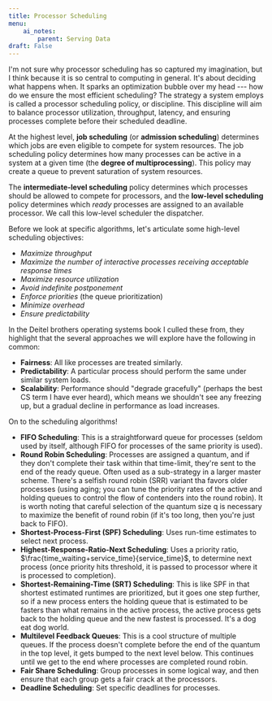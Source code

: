 ```yaml
---
title: Processor Scheduling
menu:
    ai_notes:
        parent: Serving Data
draft: False
---
```


I'm not sure why processor scheduling has so captured my imagination, but I think
because it is so central to computing in general. It's about deciding what happens when. 
It sparks an optimization bubble over my head --- how do we ensure the most efficient scheduling?
The strategy a system employs is called a processor scheduling policy, or discipline.
This discipline will aim to balance processor utilization, throughput, latency, and 
ensuring processes complete before their scheduled deadline. 

At the highest level, **job scheduling** (or **admission scheduling**) determines 
which jobs are even eligible to compete for system resources. The job scheduling policy
determines how many processes can be active in a system at a given time (the 
**degree of multiprocessing**). This policy may create a queue to prevent saturation
of system resources.

The **intermediate-level scheduling** policy determines which processes should
be allowed to compete for processors, and the **low-level scheduling** policy determines
which *ready* processes are assigned to an available processor. We call this low-level
scheduler the dispatcher. 

Before we look at specific algorithms, let's articulate some high-level scheduling objectives:

* *Maximize throughput*
* *Maximize the number of interactive processes receiving acceptable response times*
* *Maximize resource utilization*
* *Avoid indefinite postponement*
* *Enforce priorities* (the queue prioritization)
* *Minimize overhead*
* *Ensure predictability*

In the Deitel brothers operating systems book I culled these from, they highlight that
the several approaches we will explore have the following in common:

* **Fairness**: All like processes are treated similarly. 
* **Predictability**: A particular process should perform the same under similar system loads.
* **Scalability**: Performance should "degrade gracefully" (perhaps the best CS term
I have ever heard), which means we shouldn't see any freezing up, but a gradual decline
in performance as load increases.

On to the scheduling algorithms!

* **FIFO Scheduling**: This is a straightforward queue for processes (seldom used by itself,
although FIFO for processes of the same priority is used).
* **Round Robin Scheduling**: Processes are assigned a quantum, and if they don't complete
their task within that time-limit, they're sent to the end of the ready queue. Often
used as a sub-strategy in a larger master scheme. There's a selfish round robin (SRR)
variant tha favors older processes (using aging; you can tune the priority rates of the 
active and holding queues to control the flow of contenders into the round robin). It is 
worth noting that careful selection of the quantum size q is necessary to maximize the 
benefit of round robin (if it's too long, then you're just back to FIFO). 
* **Shortest-Process-First (SPF) Scheduling**: Uses run-time estimates to select next process.
* **Highest-Response-Ratio-Next Scheduling**: Uses a priority ratio, 
$\frac{time_waiting+service_time}{service_time}$, to determine next process (once priority
hits threshold, it is passed to processor where it is processed to completion). 
* **Shortest-Remaining-Time (SRT) Scheduling**: This is like SPF in that shortest estimated
runtimes are prioritized, but it goes one step further, so if a new process enters the holding
queue that is estimated to be fasters than what remains in the active process, the active 
process gets back to the holding queue and the new fastest is processed. It's a dog 
eat dog world. 
* **Multilevel Feedback Queues**: This is a cool structure of multiple queues. If the
process doesn't complete before the end of the quantum in the top level, it gets bumped
to the next level below. This continues until we get to the end where processes are 
completed round robin.
* **Fair Share Scheduling**: Group processes in some logical way, and then ensure
that each group gets a fair crack at the processors.
* **Deadline Scheduling**: Set specific deadlines for processes. 

